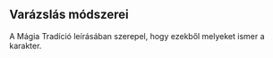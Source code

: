 ## Varázslás módszerei

A Mágia Tradíció leírásában szerepel, hogy ezekből melyeket ismer a karakter.

